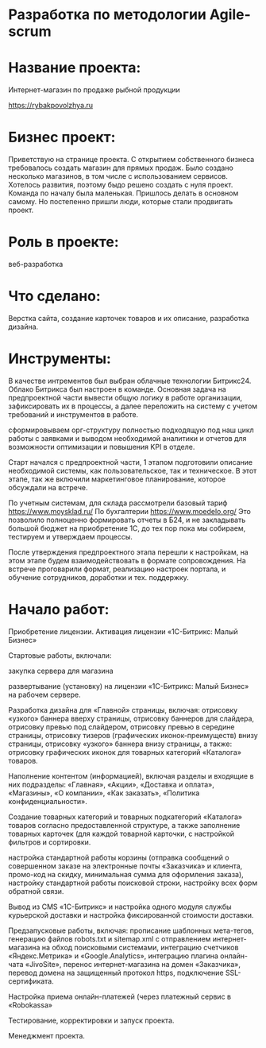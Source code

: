 # Разработка по методологии Agile-scrum

# Название проекта:

Интернет-магазин по продаже рыбной продукции

https://rybakpovolzhya.ru

# Бизнес проект:

Приветствую на странице проекта. 
С открытием собственного бизнеса требовалось создать магазин для прямых продаж. 
Было создано несколько магазинов, в том числе с использованием сервисов. 
Хотелось развития, поэтому быдо решено создать с нуля проект. 
Команда по началу была маленькая. Пришлось делать в основном самому. Но постепенно пришли люди, которые стали продвигать проект.

# Роль в проекте:

веб-разработка

# Что сделано:

Верстка сайта, создание карточек товаров и их описание, разработка дизайна.

# Инструменты:

В качестве интрементов был выбран облачные технологии Битрикс24. 
Облако Битрикса был настроен в команде. Основная задача на предпроектной части вывести общую логику в работе организации, зафиксировать их в процессы, а далее 
переложить на систему с учетом требований и инструментов в работе. 

сформировываем орг-структуру полностью подходящую под 
наш цикл работы с заявками и выводом необходимой аналитики и отчетов
 для возможности оптимизации и повышения KPI в отделе.

Старт начался с предпроектной части, 1 этапом подготовили описание
необходимой системы, как пользовательское, так и техническое. В этот этапе, так же
включили маркетинговое планирование, которое обсуждали на встрече.


По учетным системам, для склада рассмотрели базовый тариф https://www.moysklad.ru/
По бухгалтерии https://www.moedelo.org/
Это позволило полноценно формировать отчеты в Б24, и не закладывать большой
бюджет на приобретение 1С, до тех пор пока мы собираем, тестируем и утверждаем
процессы.

После утверждения предпроектного этапа перешли к настройкам, на этом этапе
будем взаимодействовать в формате сопровождения.
На встрече проговарили формат,  реализацию настроек портала, и
обучение сотрудников, доработки и тех. поддержку.


# Начало работ:

Приобретение лицензии. Активация лицензии «1С-Битрикс: Малый Бизнес»

Стартовые работы, включали:

закупка сервера для магазина

развертывание (установку) на лицензии «1С-Битрикс: Малый Бизнес» на рабочем сервере.

Разработка дизайна для «Главной» страницы, включая:
отрисовку «узкого» баннера вверху страницы, отрисовку баннеров для слайдера, отрисовку превью под слайдером, отрисовку превью в середине
страницы, отрисовку тизеров (графических иконок-преимуществ) внизу страницы, отрисовку «узкого» баннера внизу страницы, а также: отрисовку
графических иконок для товарных категорий «Каталога» товаров.

Наполнение контентом (информацией), включая разделы и входящие в них подразделы: «Главная», «Акции», «Доставка и оплата», «Магазины», «О компании», «Как заказать», «Политика конфиденциальности».

Создание товарных категорий и товарных подкатегорий «Каталога» товаров согласно предоставленной структуре, а также заполнение товарных карточек (для каждой товарной карточки, с настройкой фильтров и сортировки.

настройка стандартной работы корзины (отправка сообщений о совершенном заказе на
электронные почты «Заказчика» и клиента, промо-код на скидку, минимальная сумма для оформления заказа), настройку стандартной работы поисковой строки, настройку всех форм обратной связи. 

Вывод из CMS «1С-Битрикс» и настройка одного модуля службы курьерской доставки и настройка фиксированной стоимости доставки.

Предзапусковые работы, включая: прописание шаблонных мета-тегов, генерацию файлов robots.txt и sitemap.xml с отправлением интернет-магазина 
на обход поисковыми системами, интеграцию счетчиков «Яндекс.Метрика» и «Google.Analytics», интеграцию плагина онлайн-чата «JivoSite», 
перенос интернет-магазина на домен «Заказчика», перевод домена на защищенный протокол https, подключение SSL-сертификата.

Настройка приема онлайн-платежей (через платежный сервис в «Robokassa» 

Тестирование, корректировки и запуск проекта.

Менеджмент проекта.


